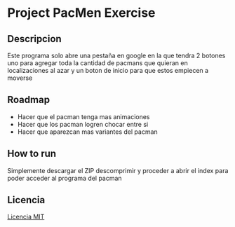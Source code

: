 # Project PacMen Exercise
## Descripcion
Este programa solo abre una pestaña en google en la que tendra 2 botones uno para agregar toda la cantidad de pacmans que quieran en localizaciones al azar y un boton de inicio para que estos empiecen a moverse
## Roadmap
* Hacer que el pacman tenga mas animaciones
* Hacer que los pacman logren chocar entre si
* Hacer que aparezcan mas variantes del pacman
## How to run
Simplemente descargar el ZIP descomprimir y proceder a abrir el index para poder acceder al programa del pacman
## Licencia
[Licencia MIT](https://github.com/Scripta-jortiz/PacMen-Exercise?tab=MIT-1-ov-file)
